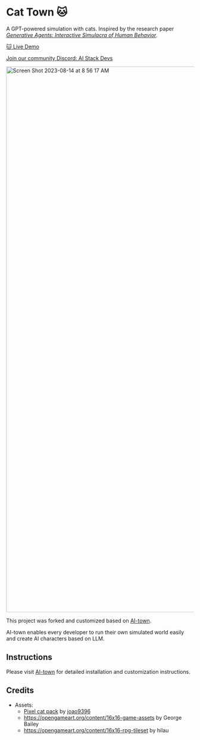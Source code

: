 # Cat Town 🐱

A GPT-powered simulation with cats. Inspired by the research paper [_Generative Agents: Interactive Simulacra of Human Behavior_](https://arxiv.org/pdf/2304.03442.pdf).


[🐱 Live Demo](https://cat-town.fly.dev/)

[Join our community Discord: AI Stack Devs](https://discord.gg/PQUmTBTGmT)

<img width="1463" alt="Screen Shot 2023-08-14 at 8 56 17 AM" src="https://github.com/ykhli/cat-town/assets/3489963/e126f57a-3e5b-4de3-a010-c2c3c4ccafd0">

This project was forked and customized based on [AI-town](https://github.com/a16z-infra/AI-town).

AI-town enables every developer to run their own simulated world easily and create AI characters based on LLM.

## Instructions
Please visit [AI-town](https://github.com/a16z-infra/AI-town) for detailed installation and customization instructions.

## Credits
- Assets:
    - [Pixel cat pack](https://joao9396.itch.io/pixel-cats-pack) by [joao9396](https://joao9396.itch.io/)
    - https://opengameart.org/content/16x16-game-assets by George Bailey
    - https://opengameart.org/content/16x16-rpg-tileset by hilau
